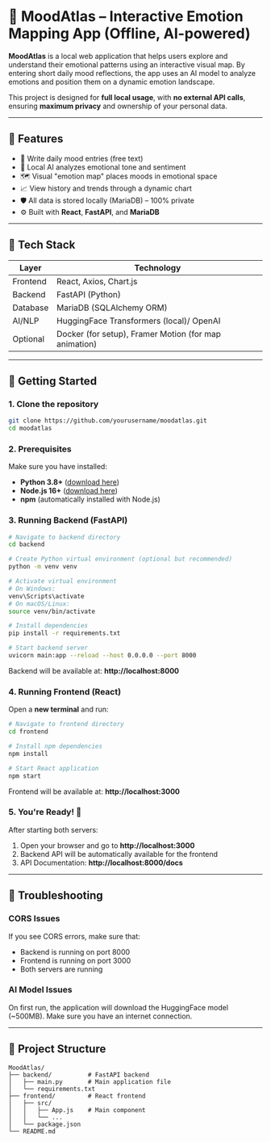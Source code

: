 # 🌌 MoodAtlas – Interactive Emotion Mapping App (Offline, AI-powered)

**MoodAtlas** is a local web application that helps users explore and understand their emotional patterns using an interactive visual map. By entering short daily mood reflections, the app uses an AI model to analyze emotions and position them on a dynamic emotion landscape.

This project is designed for **full local usage**, with **no external API calls**, ensuring **maximum privacy** and ownership of your personal data.

---

## 🧠 Features

- 📝 Write daily mood entries (free text)
- 🤖 Local AI analyzes emotional tone and sentiment
- 🗺️ Visual "emotion map" places moods in emotional space
- 📈 View history and trends through a dynamic chart
- 🛡️ All data is stored locally (MariaDB) – 100% private
- ⚙️ Built with **React**, **FastAPI**, and **MariaDB**

---

## 🧰 Tech Stack

| Layer       | Technology            |
|-------------|------------------------|
| Frontend    | React, Axios, Chart.js |
| Backend     | FastAPI (Python)       |
| Database    | MariaDB (SQLAlchemy ORM) |
| AI/NLP      | HuggingFace Transformers (local)/ OpenAI |
| Optional    | Docker (for setup), Framer Motion (for map animation) |

---

## 🚀 Getting Started

### 1. Clone the repository

```bash
git clone https://github.com/yourusername/moodatlas.git
cd moodatlas
```

### 2. Prerequisites

Make sure you have installed:
- **Python 3.8+** ([download here](https://www.python.org/downloads/))
- **Node.js 16+** ([download here](https://nodejs.org/))
- **npm** (automatically installed with Node.js)

### 3. Running Backend (FastAPI)

```bash
# Navigate to backend directory
cd backend

# Create Python virtual environment (optional but recommended)
python -m venv venv

# Activate virtual environment
# On Windows:
venv\Scripts\activate
# On macOS/Linux:
source venv/bin/activate

# Install dependencies
pip install -r requirements.txt

# Start backend server
uvicorn main:app --reload --host 0.0.0.0 --port 8000
```

Backend will be available at: **http://localhost:8000**

### 4. Running Frontend (React)

Open a **new terminal** and run:

```bash
# Navigate to frontend directory
cd frontend

# Install npm dependencies
npm install

# Start React application
npm start
```

Frontend will be available at: **http://localhost:3000**

### 5. You're Ready! 🎉

After starting both servers:
1. Open your browser and go to **http://localhost:3000**
2. Backend API will be automatically available for the frontend
3. API Documentation: **http://localhost:8000/docs**

---

## 🔧 Troubleshooting

### CORS Issues
If you see CORS errors, make sure that:
- Backend is running on port 8000
- Frontend is running on port 3000
- Both servers are running


### AI Model Issues
On first run, the application will download the HuggingFace model (~500MB). Make sure you have an internet connection.

---

## 📁 Project Structure

```
MoodAtlas/
├── backend/          # FastAPI backend
│   ├── main.py       # Main application file
│   └── requirements.txt
├── frontend/         # React frontend
│   ├── src/
│   │   ├── App.js    # Main component
│   │   └── ...
│   └── package.json
└── README.md
```
